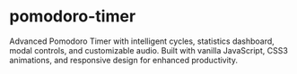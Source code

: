 # pomodoro-timer
Advanced Pomodoro Timer with intelligent cycles, statistics dashboard, modal controls, and customizable audio. Built with vanilla JavaScript, CSS3 animations, and responsive design for enhanced productivity.
